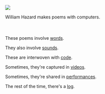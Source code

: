 [![](header.png)](index.html)

William Hazard makes poems with computers.
<br><br><br><br>
These poems involve [words](words/words.html).

They also involve [sounds](sounds/sounds.html).

These are interwoven with [code](code/code.html).

Sometimes, they're captured in [videos](videos/videos.html).

Sometimes, they're shared in [performances](performances/performances.html).

The rest of the time, there's a [log](log/log.html).